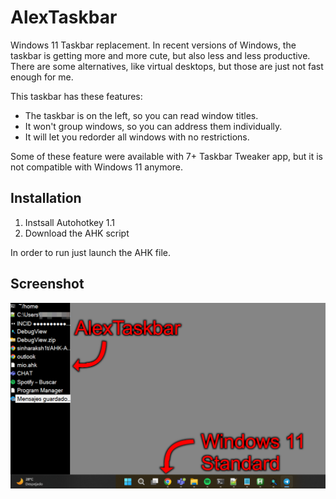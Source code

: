 # AlexTaskbar
Windows 11 Taskbar replacement.
In recent versions of Windows, the taskbar is getting more and more cute, but also less and less productive. There are some alternatives, like virtual desktops, but those are just not fast enough for me.

This taskbar has these features:
- The taskbar is on the left, so you can read window titles.
- It won't group windows, so you can address them individually.
- It will let you redorder all windows with no restrictions.

Some of these feature were available with 7+ Taskbar Tweaker app, but it is not compatible with Windows 11 anymore.

## Installation
1. Instsall Autohotkey 1.1
2. Download the AHK script

In order to run just launch the AHK file.

## Screenshot

![screenshot](https://raw.githubusercontent.com/LatinSuD/AlexTaskbar/main/alextaskbar-screenshot-1.png)
